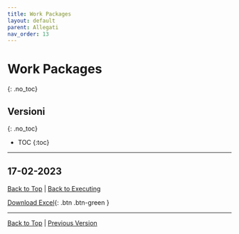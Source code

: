 ```yaml
---
title: Work Packages
layout: default
parent: Allegati
nav_order: 13
---
```


# Work Packages
{: .no_toc}

## Versioni
{: .no_toc}

- TOC
{:toc}

---

## 17-02-2023

[Back to Top](#top) |
[Back to Executing](/pm/3-executing#work-packages)

[Download Excel](/pm/resources/tables/work-packages-2023-02-17.xlsx){: .btn .btn-green }

---

[Back to Top](#top) |
[Previous Version](#17-02-2023)